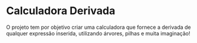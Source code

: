 # Calculadora Derivada

O projeto tem por objetivo criar uma calculadora que fornece a derivada de qualquer expressão inserida, utilizando árvores, pilhas e muita imaginação!
